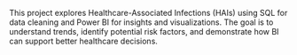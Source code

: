 This project explores Healthcare-Associated Infections (HAIs) using SQL for data cleaning and Power BI for insights and visualizations. The goal is to understand trends, identify potential risk factors, and demonstrate how BI can support better healthcare decisions.
